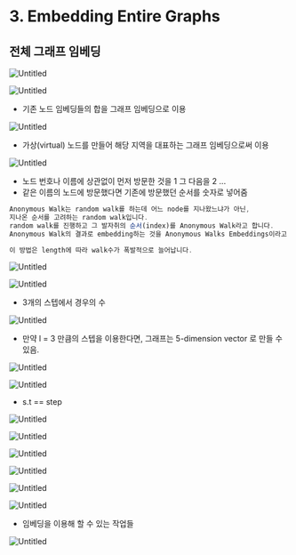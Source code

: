 # 3. Embedding Entire Graphs

## 전체 그래프 임베딩

![Untitled](3%20Embedding%20Entire%20Graphs%203284b154207b473e86c31688ba9eaacd/Untitled.png)

![Untitled](3%20Embedding%20Entire%20Graphs%203284b154207b473e86c31688ba9eaacd/Untitled%201.png)

- 기존 노드 임베딩들의 합을 그래프 임베딩으로 이용

![Untitled](3%20Embedding%20Entire%20Graphs%203284b154207b473e86c31688ba9eaacd/Untitled%202.png)

- 가상(virtual) 노드를 만들어 해당 지역을 대표하는 그래프 임베딩으로써 이용

![Untitled](3%20Embedding%20Entire%20Graphs%203284b154207b473e86c31688ba9eaacd/Untitled%203.png)

- 노드 번호나 이름에 상관없이 먼저 방문한 것을 1 그 다음을 2 ...
- 같은 이름의 노드에 방문했다면 기존에 방문했던 순서를 숫자로 넣어줌

```jsx
Anonymous Walk는 random walk를 하는데 어느 node를 지나왔느냐가 아닌, 
지나온 순서를 고려하는 random walk입니다. 
random walk를 진행하고 그 발자취의 순서(index)를 Anonymous Walk라고 합니다.
Anonymous Walk의 결과로 embedding하는 것을 Anonymous Walks Embeddings이라고 합니다.

이 방법은 length에 따라 walk수가 폭발적으로 늘어납니다.
```

![Untitled](3%20Embedding%20Entire%20Graphs%203284b154207b473e86c31688ba9eaacd/Untitled%204.png)

![Untitled](3%20Embedding%20Entire%20Graphs%203284b154207b473e86c31688ba9eaacd/Untitled%205.png)

- 3개의 스텝에서 경우의 수

![Untitled](3%20Embedding%20Entire%20Graphs%203284b154207b473e86c31688ba9eaacd/Untitled%206.png)

- 만약 l = 3 만큼의 스텝을 이용한다면, 그래프는 5-dimension vector 로 만들 수 있음.

![Untitled](3%20Embedding%20Entire%20Graphs%203284b154207b473e86c31688ba9eaacd/Untitled%207.png)

![Untitled](3%20Embedding%20Entire%20Graphs%203284b154207b473e86c31688ba9eaacd/Untitled%208.png)

- s.t == step

![Untitled](3%20Embedding%20Entire%20Graphs%203284b154207b473e86c31688ba9eaacd/Untitled%209.png)

![Untitled](3%20Embedding%20Entire%20Graphs%203284b154207b473e86c31688ba9eaacd/Untitled%2010.png)

![Untitled](3%20Embedding%20Entire%20Graphs%203284b154207b473e86c31688ba9eaacd/Untitled%2011.png)

![Untitled](3%20Embedding%20Entire%20Graphs%203284b154207b473e86c31688ba9eaacd/Untitled%2012.png)

![Untitled](3%20Embedding%20Entire%20Graphs%203284b154207b473e86c31688ba9eaacd/Untitled%2013.png)

 

![Untitled](3%20Embedding%20Entire%20Graphs%203284b154207b473e86c31688ba9eaacd/Untitled%2014.png)

- 임베딩을 이용해 할 수 있는 작업들

![Untitled](3%20Embedding%20Entire%20Graphs%203284b154207b473e86c31688ba9eaacd/Untitled%2015.png)